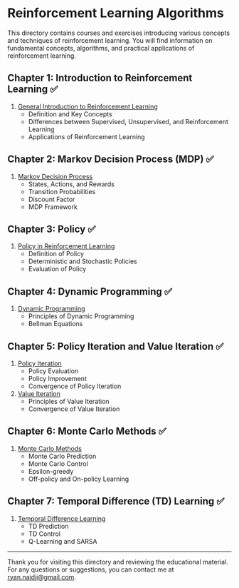 # Reinforcement Learning Algorithms

This directory contains courses and exercises introducing various concepts and techniques of reinforcement learning. You will find information on fundamental concepts, algorithms, and practical applications of reinforcement learning.

## Chapter 1: Introduction to Reinforcement Learning ✅

1. [General Introduction to Reinforcement Learning](./Chapter1_Introduction/01_Introduction.md)
   - Definition and Key Concepts
   - Differences between Supervised, Unsupervised, and Reinforcement Learning
   - Applications of Reinforcement Learning

## Chapter 2: Markov Decision Process (MDP) ✅

1. [Markov Decision Process](./Chapter2_Markov_Decision_Process/01_MDP.ipynb)
   - States, Actions, and Rewards
   - Transition Probabilities
   - Discount Factor
   - MDP Framework

## Chapter 3: Policy ✅

1. [Policy in Reinforcement Learning](./Chapter3_Policy/01_Policy.md)
   - Definition of Policy
   - Deterministic and Stochastic Policies
   - Evaluation of Policy

## Chapter 4: Dynamic Programming ✅

1. [Dynamic Programming](./Chapter4_Dynamic_Programming/01_Dynamic_Programming.md)
   - Principles of Dynamic Programming
   - Bellman Equations

## Chapter 5: Policy Iteration and Value Iteration ✅

1. [Policy Iteration](./Chapter5_Policy_Iteration_and_Value_Iteration/01_Policy_Iteration.ipynb)
   - Policy Evaluation
   - Policy Improvement
   - Convergence of Policy Iteration
2. [Value Iteration](./Chapter5_Policy_Iteration_and_Value_Iteration/02_Value_Iteration.ipynb)
   - Principles of Value Iteration
   - Convergence of Value Iteration

## Chapter 6: Monte Carlo Methods ✅

1. [Monte Carlo Methods](./Chapter6_Monte_Carlo/01_Monte_Carlo.ipynb)
   - Monte Carlo Prediction
   - Monte Carlo Control
   - Epsilon-greedy
   - Off-policy and On-policy Learning

## Chapter 7: Temporal Difference (TD) Learning ✅

1. [Temporal Difference Learning](./Chapter7_Temporal_Difference/01_Temporal_Difference.ipynb)
   - TD Prediction
   - TD Control
   - Q-Learning and SARSA

---

Thank you for visiting this directory and reviewing the educational material. For any questions or suggestions, you can contact me at [ryan.naidji@gmail.com](mailto:ryan.naidji@gmail.com).
